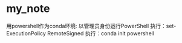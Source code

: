 # my_note
用powershell作为conda环境:
以管理员身份运行PowerShell
执行：set-ExecutionPolicy RemoteSigned
执行：conda init powershell
